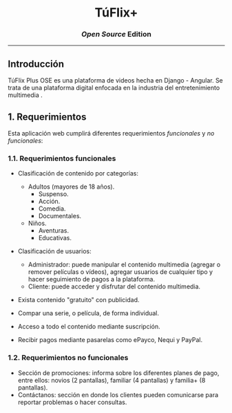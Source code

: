 <div align="center">
	<h1><strong>TúFlix+</strong></h1>
	<h3><i>Open Source</i> Edition</h3>
</div>

---

## Introducción

TúFlix Plus OSE es una plataforma de videos hecha en Django - Angular. Se trata de una plataforma digital enfocada en la industria del entretenimiento multimedia .

## __1. Requerimientos__

Esta aplicación web cumplirá diferentes requerimientos _funcionales_ y _no funcionales_:

### 1.1. Requerimientos funcionales

* Clasificación de contenido por categorías:

	* Adultos (mayores de 18 años).
		* Suspenso.
		* Acción.
		* Comedia.
		* Documentales.
	* Niños.
		* Aventuras.
		* Educativas.

* Clasificación de usuarios:
	* Administrador: puede manipular el contenido multimedia (agregar o remover películas o vídeos), agregar usuarios de cualquier tipo y hacer seguimiento de pagos a la plataforma.
	* Cliente: puede acceder y disfrutar del contenido multimedia.

* Exista contenido "gratuito" con publicidad.

* Compar una serie, o película, de forma individual.

* Acceso a todo el contenido mediante suscripción.

* Recibir pagos mediante pasarelas como ePayco, Nequi y PayPal.

### 1.2. Requerimientos no funcionales

* Sección de promociones: informa sobre los diferentes planes de pago, entre ellos: novios (2 pantallas), familiar (4 pantallas) y familia+ (8 pantallas).
* Contáctanos: sección en donde los clientes pueden comunicarse para reportar problemas o hacer consultas.
  

